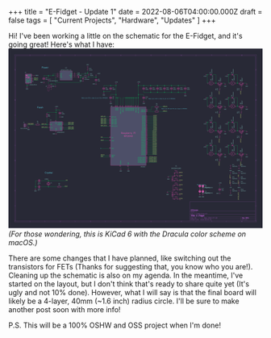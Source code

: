 +++
title = "E-Fidget - Update 1"
date = 2022-08-06T04:00:00.000Z
draft = false
tags = [ "Current Projects", "Hardware", "Updates" ]
+++

Hi! I've been working a little on the schematic for the E-Fidget, and it's going great! Here's what I have:
![Schematic of the E-Fidget, including the RP2040 and supporting circuitry, along with 8 transistors](./images/Schematic.png)
_(For those wondering, this is KiCad 6 with the Dracula color scheme on macOS.)_

There are some changes that I have planned, like switching out the transistors for FETs (Thanks for suggesting that, you know who you are!). Cleaning up the schematic is also on my agenda. In the meantime, I've started on the layout, but I don't think
that's ready to share quite yet (It's ugly and not 10% done). However, what I will say is that the final board will likely be a 4-layer, 40mm (~1.6 inch) radius circle. I'll be sure to make another post soon with more info!

P.S. This will be a 100% OSHW and OSS project when I'm done!
